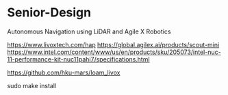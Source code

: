 # Senior-Design
Autonomous Navigation using LiDAR and Agile X Robotics

https://www.livoxtech.com/hap
https://global.agilex.ai/products/scout-mini
https://www.intel.com/content/www/us/en/products/sku/205073/intel-nuc-11-performance-kit-nuc11pahi7/specifications.html

https://github.com/hku-mars/loam_livox

sudo make install
